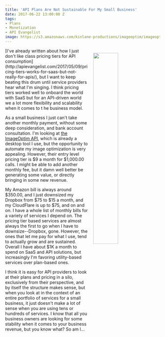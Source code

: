 ```yaml
---
title: 'API Plans Are Not Sustainable For My Small Business'
date: 2017-06-22 13:00:00 Z
tags:
- Plans
- Monetization
- API Evangelist
image: https://s3.amazonaws.com/kinlane-productions/imageoptim/imageoptim-api-pricing.png
---
```


<p><a href="https://imageoptim.com/api/pricing"><img src="https://s3.amazonaws.com/kinlane-productions/imageoptim/imageoptim-api-pricing.png" align="right" width="40%" style="padding: 15px;" /></a></p>[I've already written about how I just don't like class pricing tiers for API consumption](http://apievangelist.com/2017/05/09/pricing-tiers-works-for-saas-but-not-really-for-apis/), but I want to keep beating this drum until service providers hear what I'm singing. I think pricing tiers worked well to onboard the world with SaaS but for an API-driven world we a lot more flexibility and scalability when it comes to t
he business model.

As a small business I just can't take another monthly payment, without some deep consideration, and bank account consultation. I'm looking at [the ImageOptim API](https://imageoptim.com/api/pricing), which is already a desktop tool I use, but the opportunity to automate my image optimization is very appealing. However, their entry level pricing tier is $9 a month for $1,000.00 calls. I might be able to add another monthly fee, but it damn well better be generating some value, or directly bringing in some new revenue.

My Amazon bill is always around $350.00, and I just downsized my Dropbox from $75 to $15 a month, and my CloudFlare is up to $75, and on and on. I have a whole list of monthly bills for a variety of services I depend on. The pricing tier based services are almost always the first to go when I have to downsize--Dropbox, gone. However, the ones that let me pay for what I use, tend to actually grow and are sustained. Overall I have about $1K a month to spend on SaaS and API solutions, but increasingly I'm favoring utility-based services over plan-based ones.

I think it is easy for API providers to look at their plans and pricing in a silo, exclusively from their perspective, and by itself the structure makes sense, but when you look at in the context of an entire portfolio of services for a small business, it just doesn't make a lot of sense when you are using tens or hundreds of services. I know that all you business owners are looking for some stability when it comes to your business revenue, but you know what? So am I...
